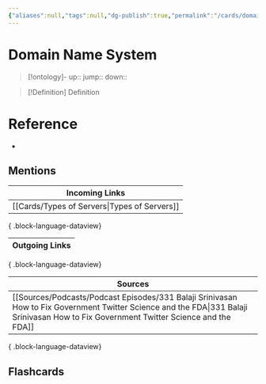 ```yaml
---
{"aliases":null,"tags":null,"dg-publish":true,"permalink":"/cards/domain-name-system/","dgPassFrontmatter":true}
---
```


# Domain Name System

> [!ontology]-
> up:: 
> jump:: 
> down:: 

> [!Definition] Definition
> 

# Reference
- 

## Mentions

| Incoming Links                                  |
| ----------------------------------------------- |
| [[Cards/Types of Servers\|Types of Servers]] |

{ .block-language-dataview}

| Outgoing Links |
| -------------- |

{ .block-language-dataview}

| Sources                                                                                                                                                                                           |
| ------------------------------------------------------------------------------------------------------------------------------------------------------------------------------------------------- |
| [[Sources/Podcasts/Podcast Episodes/331 Balaji Srinivasan  How to Fix Government  Twitter  Science  and the FDA\|331 Balaji Srinivasan  How to Fix Government  Twitter  Science  and the FDA]] |

{ .block-language-dataview}

## Flashcards 
